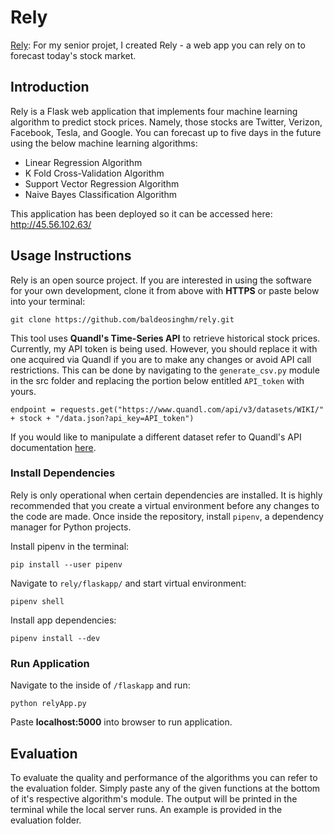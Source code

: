 # Rely
[Rely](http://45.56.102.63/ "Rely's Homepage"): For my senior projet, I created Rely - a web app you can rely on to forecast today's stock market.

## Introduction

Rely is a Flask web application that implements four machine learning algorithm
to predict stock prices. Namely, those stocks are Twitter, Verizon, Facebook,
Tesla, and Google. You can forecast up to five days in the future using the below
machine learning algorithms:

- Linear Regression Algorithm
- K Fold Cross-Validation Algorithm
- Support Vector Regression Algorithm
- Naive Bayes Classification Algorithm

This application has been deployed so it can be accessed here: http://45.56.102.63/

## Usage Instructions

Rely is an open source project.  If you are interested in using the software
for your own development, clone it from above with **HTTPS** or paste below into your
terminal:

```
git clone https://github.com/baldeosinghm/rely.git
```

This tool uses **Quandl's Time-Series API** to retrieve historical stock prices.  Currently, my API token is being used.  However, you should replace it with one acquired via Quandl if you are to make any changes or avoid API call restrictions.  This can be done by navigating to the `generate_csv.py` module in the src folder and replacing the portion below entitled `API_token` with yours.

```
endpoint = requests.get("https://www.quandl.com/api/v3/datasets/WIKI/" + stock + "/data.json?api_key=API_token")
```

If you would like to manipulate a different dataset refer to Quandl's API documentation [here](https://docs.quandl.com).

### Install Dependencies

Rely is only operational when certain dependencies are installed.  It is highly
recommended that you create a virtual environment before any changes to the code
are made. Once inside the repository, install `pipenv`, a dependency manager for Python projects.

Install pipenv in the terminal:
```
pip install --user pipenv
```

Navigate to `rely/flaskapp/` and start virtual environment:
```
pipenv shell
```

Install app dependencies:

```
pipenv install --dev
```

### Run Application

Navigate to the inside of `/flaskapp` and run:

```
python relyApp.py
```

Paste **localhost:5000** into browser to run application.

## Evaluation

To evaluate the quality and performance of the algorithms you can refer to the evaluation folder.  Simply paste any of the given functions at the bottom of it's respective algorithm's module.  The output will be printed in the terminal while the local server runs.  An example is provided in the evaluation folder.
